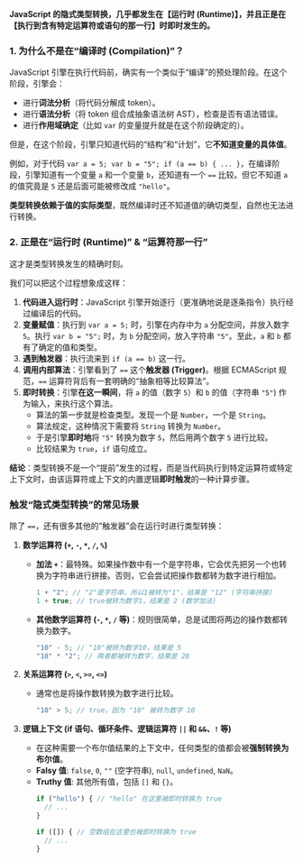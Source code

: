 

**JavaScript 的隐式类型转换，几乎都发生在【运行时 (Runtime)】，并且正是在【执行到含有特定运算符或语句的那一行】时即时发生的。**


### 1\. 为什么不是在“编译时 (Compilation)”？

JavaScript 引擎在执行代码前，确实有一个类似于“编译”的预处理阶段。在这个阶段，引擎会：

  * 进行**词法分析**（将代码分解成 token）。
  * 进行**语法分析**（将 token 组合成抽象语法树 AST），检查是否有语法错误。
  * 进行**作用域确定**（比如 `var` 的变量提升就是在这个阶段确定的）。

但是，在这个阶段，引擎只知道代码的“结构”和“计划”，它**不知道变量的具体值**。

例如，对于代码 `var a = 5; var b = "5"; if (a == b) { ... }`，在编译阶段，引擎知道有一个变量 `a` 和一个变量 `b`，还知道有一个 `==` 比较。但它不知道 `a` 的值究竟是 `5` 还是后面可能被修改成 `"hello"`。

**类型转换依赖于值的实际类型**，既然编译时还不知道值的确切类型，自然也无法进行转换。

### 2\. 正是在“运行时 (Runtime)” & “运算符那一行”

这才是类型转换发生的精确时刻。

我们可以把这个过程想象成这样：

1.  **代码进入运行时**：JavaScript 引擎开始逐行（更准确地说是逐条指令）执行经过编译后的代码。
2.  **变量赋值**：执行到 `var a = 5;` 时，引擎在内存中为 `a` 分配空间，并放入数字 `5`。执行 `var b = "5";` 时，为 `b` 分配空间，放入字符串 `"5"`。至此，`a` 和 `b` 都有了确定的值和类型。
3.  **遇到触发器**：执行流来到 `if (a == b)` 这一行。
4.  **调用内部算法**：引擎看到了 `==` 这个**触发器 (Trigger)**。根据 ECMAScript 规范，`==` 运算符背后有一套明确的“抽象相等比较算法”。
5.  **即时转换**：引擎**在这一瞬间**，将 `a` 的值（数字 `5`）和 `b` 的值（字符串 `"5"`) 作为输入，来执行这个算法。
      * 算法的第一步就是检查类型。发现一个是 `Number`，一个是 `String`。
      * 算法规定，这种情况下需要将 `String` 转换为 `Number`。
      * 于是引擎**即时地**将 `"5"` 转换为数字 `5`，然后用两个数字 `5` 进行比较。
      * 比较结果为 `true`，`if` 语句成立。

**结论**：类型转换不是一个“提前”发生的过程，而是当代码执行到特定运算符或特定上下文时，由该运算符或上下文的内置逻辑**即时触发**的一种计算步骤。

### 触发“隐式类型转换”的常见场景

除了 `==`，还有很多其他的“触发器”会在运行时进行类型转换：

1.  **数学运算符 (`+`, `-`, `*`, `/`, `%`)**

      * **加法 `+`**：最特殊。如果操作数中有一个是字符串，它会优先把另一个也转换为字符串进行拼接。否则，它会尝试把操作数都转为数字进行相加。
        ```javascript
        1 + "2"; // "2"是字符串，所以1被转为"1"，结果是 "12" (字符串拼接)
        1 + true; // true被转为数字1，结果是 2 (数学加法)
        ```
      * **其他数学运算符 (`-`, `*`, `/` 等)**：规则很简单，总是试图将两边的操作数都转换为数字。
        ```javascript
        "10" - 5; // "10"被转为数字10，结果是 5
        "10" * "2"; // 两者都被转为数字，结果是 20
        ```

2.  **关系运算符 (`>`, `<`, `>=`, `<=`)**

      * 通常也是将操作数转换为数字进行比较。
        ```javascript
        "10" > 5; // true，因为 "10" 被转为数字 10
        ```

3.  **逻辑上下文 (if 语句、循环条件、逻辑运算符 `||` 和 `&&`、`!` 等)**

      * 在这种需要一个布尔值结果的上下文中，任何类型的值都会被**强制转换为布尔值**。
      * **Falsy 值**: `false`, `0`, `""` (空字符串), `null`, `undefined`, `NaN`。
      * **Truthy 值**: 其他所有值，包括 `[]` 和 `{}`。
        ```javascript
        if ("hello") { // "hello" 在这里被即时转换为 true
          // ...
        }

        if ([]) { // 空数组在这里也被即时转换为 true
          // ...
        }
        ```


